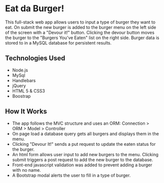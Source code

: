 # Eat da Burger!
This full-stack web app allows users to input a type of burger they want to eat. On submit the new burger is added to the burger menu on the left side of the screen with a "Devour it!" button. Clicking the devour button moves the burger to the "Burgers You've Eaten" list on the right side. Burger data is stored to in a MySQL database for persistent results.

## Technologies Used
* Node.js
* MySql
* Handlebars
* jQuery
* HTML 5 & CSS3
* Boostrap

## How It Works
* The app follows the MVC structure and uses an ORM: Connection > ORM > Model > Controller
* On page load a database query gets all burgers and displays them in the menu.
* Clicking "Devour It!" sends a put request to update the eaten status for the burger.
* An html form allows user input to add new burgers to the menu. Clicking submit triggers a post request to add the new burger to the database.
* Front-end javascript validation was added to prevent adding a burger with no name.
* A Bootstrap modal alerts the user to fill in a type of burger.

